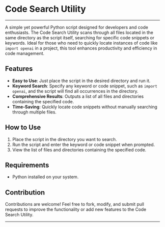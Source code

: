 # Code Search Utility
---

A simple yet powerful Python script designed for developers and code enthusiasts. The Code Search Utility scans through all files located in the same directory as the script itself, searching for specific code snippets or keywords. Ideal for those who need to quickly locate instances of code like `import openai` in a project, this tool enhances productivity and efficiency in code management.

## Features

- **Easy to Use**: Just place the script in the desired directory and run it.
- **Keyword Search**: Specify any keyword or code snippet, such as `import openai`, and the script will find all occurrences in the directory.
- **Comprehensive Results**: Outputs a list of all files and directories containing the specified code.
- **Time-Saving**: Quickly locate code snippets without manually searching through multiple files.

## How to Use

1. Place the script in the directory you want to search.
2. Run the script and enter the keyword or code snippet when prompted.
3. View the list of files and directories containing the specified code.

## Requirements

- Python installed on your system.

## Contribution

Contributions are welcome! Feel free to fork, modify, and submit pull requests to improve the functionality or add new features to the Code Search Utility.

---
